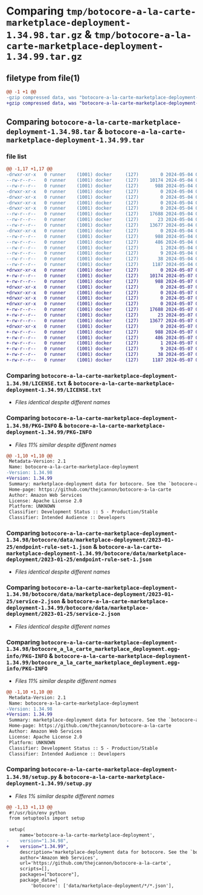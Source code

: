 # Comparing `tmp/botocore-a-la-carte-marketplace-deployment-1.34.98.tar.gz` & `tmp/botocore-a-la-carte-marketplace-deployment-1.34.99.tar.gz`

## filetype from file(1)

```diff
@@ -1 +1 @@
-gzip compressed data, was "botocore-a-la-carte-marketplace-deployment-1.34.98.tar", last modified: Sat May  4 01:01:33 2024, max compression
+gzip compressed data, was "botocore-a-la-carte-marketplace-deployment-1.34.99.tar", last modified: Tue May  7 01:02:36 2024, max compression
```

## Comparing `botocore-a-la-carte-marketplace-deployment-1.34.98.tar` & `botocore-a-la-carte-marketplace-deployment-1.34.99.tar`

### file list

```diff
@@ -1,17 +1,17 @@
-drwxr-xr-x   0 runner    (1001) docker     (127)        0 2024-05-04 01:01:33.906203 botocore-a-la-carte-marketplace-deployment-1.34.98/
--rw-r--r--   0 runner    (1001) docker     (127)    10174 2024-05-04 01:01:33.000000 botocore-a-la-carte-marketplace-deployment-1.34.98/LICENSE.txt
--rw-r--r--   0 runner    (1001) docker     (127)      988 2024-05-04 01:01:33.906203 botocore-a-la-carte-marketplace-deployment-1.34.98/PKG-INFO
-drwxr-xr-x   0 runner    (1001) docker     (127)        0 2024-05-04 01:01:33.902202 botocore-a-la-carte-marketplace-deployment-1.34.98/botocore/
-drwxr-xr-x   0 runner    (1001) docker     (127)        0 2024-05-04 01:01:33.902202 botocore-a-la-carte-marketplace-deployment-1.34.98/botocore/data/
-drwxr-xr-x   0 runner    (1001) docker     (127)        0 2024-05-04 01:01:33.902202 botocore-a-la-carte-marketplace-deployment-1.34.98/botocore/data/marketplace-deployment/
-drwxr-xr-x   0 runner    (1001) docker     (127)        0 2024-05-04 01:01:33.906203 botocore-a-la-carte-marketplace-deployment-1.34.98/botocore/data/marketplace-deployment/2023-01-25/
--rw-r--r--   0 runner    (1001) docker     (127)    17688 2024-05-04 01:01:11.000000 botocore-a-la-carte-marketplace-deployment-1.34.98/botocore/data/marketplace-deployment/2023-01-25/endpoint-rule-set-1.json
--rw-r--r--   0 runner    (1001) docker     (127)       23 2024-05-04 01:01:11.000000 botocore-a-la-carte-marketplace-deployment-1.34.98/botocore/data/marketplace-deployment/2023-01-25/paginators-1.json
--rw-r--r--   0 runner    (1001) docker     (127)    13677 2024-05-04 01:01:11.000000 botocore-a-la-carte-marketplace-deployment-1.34.98/botocore/data/marketplace-deployment/2023-01-25/service-2.json
-drwxr-xr-x   0 runner    (1001) docker     (127)        0 2024-05-04 01:01:33.906203 botocore-a-la-carte-marketplace-deployment-1.34.98/botocore_a_la_carte_marketplace_deployment.egg-info/
--rw-r--r--   0 runner    (1001) docker     (127)      988 2024-05-04 01:01:33.000000 botocore-a-la-carte-marketplace-deployment-1.34.98/botocore_a_la_carte_marketplace_deployment.egg-info/PKG-INFO
--rw-r--r--   0 runner    (1001) docker     (127)      486 2024-05-04 01:01:33.000000 botocore-a-la-carte-marketplace-deployment-1.34.98/botocore_a_la_carte_marketplace_deployment.egg-info/SOURCES.txt
--rw-r--r--   0 runner    (1001) docker     (127)        1 2024-05-04 01:01:33.000000 botocore-a-la-carte-marketplace-deployment-1.34.98/botocore_a_la_carte_marketplace_deployment.egg-info/dependency_links.txt
--rw-r--r--   0 runner    (1001) docker     (127)        9 2024-05-04 01:01:33.000000 botocore-a-la-carte-marketplace-deployment-1.34.98/botocore_a_la_carte_marketplace_deployment.egg-info/top_level.txt
--rw-r--r--   0 runner    (1001) docker     (127)       38 2024-05-04 01:01:33.906203 botocore-a-la-carte-marketplace-deployment-1.34.98/setup.cfg
--rw-r--r--   0 runner    (1001) docker     (127)     1187 2024-05-04 01:01:33.000000 botocore-a-la-carte-marketplace-deployment-1.34.98/setup.py
+drwxr-xr-x   0 runner    (1001) docker     (127)        0 2024-05-07 01:02:36.008095 botocore-a-la-carte-marketplace-deployment-1.34.99/
+-rw-r--r--   0 runner    (1001) docker     (127)    10174 2024-05-07 01:02:35.000000 botocore-a-la-carte-marketplace-deployment-1.34.99/LICENSE.txt
+-rw-r--r--   0 runner    (1001) docker     (127)      988 2024-05-07 01:02:36.008095 botocore-a-la-carte-marketplace-deployment-1.34.99/PKG-INFO
+drwxr-xr-x   0 runner    (1001) docker     (127)        0 2024-05-07 01:02:36.004095 botocore-a-la-carte-marketplace-deployment-1.34.99/botocore/
+drwxr-xr-x   0 runner    (1001) docker     (127)        0 2024-05-07 01:02:36.004095 botocore-a-la-carte-marketplace-deployment-1.34.99/botocore/data/
+drwxr-xr-x   0 runner    (1001) docker     (127)        0 2024-05-07 01:02:36.004095 botocore-a-la-carte-marketplace-deployment-1.34.99/botocore/data/marketplace-deployment/
+drwxr-xr-x   0 runner    (1001) docker     (127)        0 2024-05-07 01:02:36.004095 botocore-a-la-carte-marketplace-deployment-1.34.99/botocore/data/marketplace-deployment/2023-01-25/
+-rw-r--r--   0 runner    (1001) docker     (127)    17688 2024-05-07 01:02:11.000000 botocore-a-la-carte-marketplace-deployment-1.34.99/botocore/data/marketplace-deployment/2023-01-25/endpoint-rule-set-1.json
+-rw-r--r--   0 runner    (1001) docker     (127)       23 2024-05-07 01:02:11.000000 botocore-a-la-carte-marketplace-deployment-1.34.99/botocore/data/marketplace-deployment/2023-01-25/paginators-1.json
+-rw-r--r--   0 runner    (1001) docker     (127)    13677 2024-05-07 01:02:11.000000 botocore-a-la-carte-marketplace-deployment-1.34.99/botocore/data/marketplace-deployment/2023-01-25/service-2.json
+drwxr-xr-x   0 runner    (1001) docker     (127)        0 2024-05-07 01:02:36.004095 botocore-a-la-carte-marketplace-deployment-1.34.99/botocore_a_la_carte_marketplace_deployment.egg-info/
+-rw-r--r--   0 runner    (1001) docker     (127)      988 2024-05-07 01:02:35.000000 botocore-a-la-carte-marketplace-deployment-1.34.99/botocore_a_la_carte_marketplace_deployment.egg-info/PKG-INFO
+-rw-r--r--   0 runner    (1001) docker     (127)      486 2024-05-07 01:02:35.000000 botocore-a-la-carte-marketplace-deployment-1.34.99/botocore_a_la_carte_marketplace_deployment.egg-info/SOURCES.txt
+-rw-r--r--   0 runner    (1001) docker     (127)        1 2024-05-07 01:02:35.000000 botocore-a-la-carte-marketplace-deployment-1.34.99/botocore_a_la_carte_marketplace_deployment.egg-info/dependency_links.txt
+-rw-r--r--   0 runner    (1001) docker     (127)        9 2024-05-07 01:02:35.000000 botocore-a-la-carte-marketplace-deployment-1.34.99/botocore_a_la_carte_marketplace_deployment.egg-info/top_level.txt
+-rw-r--r--   0 runner    (1001) docker     (127)       38 2024-05-07 01:02:36.008095 botocore-a-la-carte-marketplace-deployment-1.34.99/setup.cfg
+-rw-r--r--   0 runner    (1001) docker     (127)     1187 2024-05-07 01:02:35.000000 botocore-a-la-carte-marketplace-deployment-1.34.99/setup.py
```

### Comparing `botocore-a-la-carte-marketplace-deployment-1.34.98/LICENSE.txt` & `botocore-a-la-carte-marketplace-deployment-1.34.99/LICENSE.txt`

 * *Files identical despite different names*

### Comparing `botocore-a-la-carte-marketplace-deployment-1.34.98/PKG-INFO` & `botocore-a-la-carte-marketplace-deployment-1.34.99/PKG-INFO`

 * *Files 11% similar despite different names*

```diff
@@ -1,10 +1,10 @@
 Metadata-Version: 2.1
 Name: botocore-a-la-carte-marketplace-deployment
-Version: 1.34.98
+Version: 1.34.99
 Summary: marketplace-deployment data for botocore. See the `botocore-a-la-carte` package for more info.
 Home-page: https://github.com/thejcannon/botocore-a-la-carte
 Author: Amazon Web Services
 License: Apache License 2.0
 Platform: UNKNOWN
 Classifier: Development Status :: 5 - Production/Stable
 Classifier: Intended Audience :: Developers
```

### Comparing `botocore-a-la-carte-marketplace-deployment-1.34.98/botocore/data/marketplace-deployment/2023-01-25/endpoint-rule-set-1.json` & `botocore-a-la-carte-marketplace-deployment-1.34.99/botocore/data/marketplace-deployment/2023-01-25/endpoint-rule-set-1.json`

 * *Files identical despite different names*

### Comparing `botocore-a-la-carte-marketplace-deployment-1.34.98/botocore/data/marketplace-deployment/2023-01-25/service-2.json` & `botocore-a-la-carte-marketplace-deployment-1.34.99/botocore/data/marketplace-deployment/2023-01-25/service-2.json`

 * *Files identical despite different names*

### Comparing `botocore-a-la-carte-marketplace-deployment-1.34.98/botocore_a_la_carte_marketplace_deployment.egg-info/PKG-INFO` & `botocore-a-la-carte-marketplace-deployment-1.34.99/botocore_a_la_carte_marketplace_deployment.egg-info/PKG-INFO`

 * *Files 11% similar despite different names*

```diff
@@ -1,10 +1,10 @@
 Metadata-Version: 2.1
 Name: botocore-a-la-carte-marketplace-deployment
-Version: 1.34.98
+Version: 1.34.99
 Summary: marketplace-deployment data for botocore. See the `botocore-a-la-carte` package for more info.
 Home-page: https://github.com/thejcannon/botocore-a-la-carte
 Author: Amazon Web Services
 License: Apache License 2.0
 Platform: UNKNOWN
 Classifier: Development Status :: 5 - Production/Stable
 Classifier: Intended Audience :: Developers
```

### Comparing `botocore-a-la-carte-marketplace-deployment-1.34.98/setup.py` & `botocore-a-la-carte-marketplace-deployment-1.34.99/setup.py`

 * *Files 1% similar despite different names*

```diff
@@ -1,13 +1,13 @@
 #!/usr/bin/env python
 from setuptools import setup
 
 setup(
     name='botocore-a-la-carte-marketplace-deployment',
-    version="1.34.98",
+    version="1.34.99",
     description='marketplace-deployment data for botocore. See the `botocore-a-la-carte` package for more info.',
     author='Amazon Web Services',
     url='https://github.com/thejcannon/botocore-a-la-carte',
     scripts=[],
     packages=["botocore"],
     package_data={
         'botocore': ['data/marketplace-deployment/*/*.json'],
```

